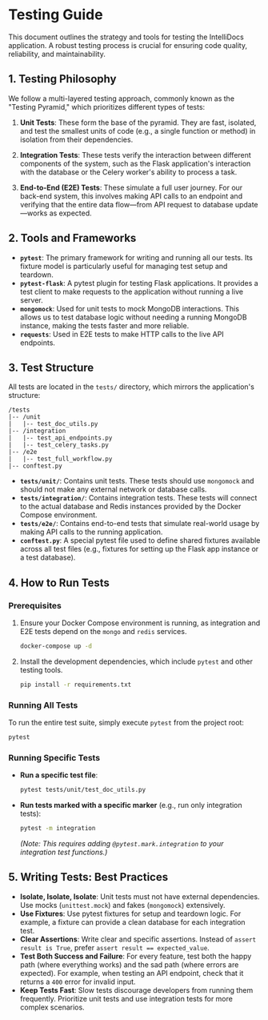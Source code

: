 # Testing Guide

This document outlines the strategy and tools for testing the IntelliDocs application. A robust testing process is crucial for ensuring code quality, reliability, and maintainability.

## 1. Testing Philosophy

We follow a multi-layered testing approach, commonly known as the "Testing Pyramid," which prioritizes different types of tests:

1.  **Unit Tests**: These form the base of the pyramid. They are fast, isolated, and test the smallest units of code (e.g., a single function or method) in isolation from their dependencies.

2.  **Integration Tests**: These tests verify the interaction between different components of the system, such as the Flask application's interaction with the database or the Celery worker's ability to process a task.

3.  **End-to-End (E2E) Tests**: These simulate a full user journey. For our back-end system, this involves making API calls to an endpoint and verifying that the entire data flow—from API request to database update—works as expected.

## 2. Tools and Frameworks

*   **`pytest`**: The primary framework for writing and running all our tests. Its fixture model is particularly useful for managing test setup and teardown.
*   **`pytest-flask`**: A pytest plugin for testing Flask applications. It provides a test client to make requests to the application without running a live server.
*   **`mongomock`**: Used for unit tests to mock MongoDB interactions. This allows us to test database logic without needing a running MongoDB instance, making the tests faster and more reliable.
*   **`requests`**: Used in E2E tests to make HTTP calls to the live API endpoints.

## 3. Test Structure

All tests are located in the `tests/` directory, which mirrors the application's structure:

```
/tests
|-- /unit
|   |-- test_doc_utils.py
|-- /integration
|   |-- test_api_endpoints.py
|   |-- test_celery_tasks.py
|-- /e2e
|   |-- test_full_workflow.py
|-- conftest.py
```

*   **`tests/unit/`**: Contains unit tests. These tests should use `mongomock` and should not make any external network or database calls.
*   **`tests/integration/`**: Contains integration tests. These tests will connect to the actual database and Redis instances provided by the Docker Compose environment.
*   **`tests/e2e/`**: Contains end-to-end tests that simulate real-world usage by making API calls to the running application.
*   **`conftest.py`**: A special pytest file used to define shared fixtures available across all test files (e.g., fixtures for setting up the Flask app instance or a test database).

## 4. How to Run Tests

### Prerequisites

1.  Ensure your Docker Compose environment is running, as integration and E2E tests depend on the `mongo` and `redis` services.

    ```bash
    docker-compose up -d
    ```

2.  Install the development dependencies, which include `pytest` and other testing tools.

    ```bash
    pip install -r requirements.txt
    ```

### Running All Tests

To run the entire test suite, simply execute `pytest` from the project root:

```bash
pytest
```

### Running Specific Tests

*   **Run a specific test file**:

    ```bash
    pytest tests/unit/test_doc_utils.py
    ```

*   **Run tests marked with a specific marker** (e.g., run only integration tests):

    ```bash
    pytest -m integration
    ```

    *(Note: This requires adding `@pytest.mark.integration` to your integration test functions.)*

## 5. Writing Tests: Best Practices

*   **Isolate, Isolate, Isolate**: Unit tests must not have external dependencies. Use mocks (`unittest.mock`) and fakes (`mongomock`) extensively.
*   **Use Fixtures**: Use pytest fixtures for setup and teardown logic. For example, a fixture can provide a clean database for each integration test.
*   **Clear Assertions**: Write clear and specific assertions. Instead of `assert result is True`, prefer `assert result == expected_value`.
*   **Test Both Success and Failure**: For every feature, test both the happy path (where everything works) and the sad path (where errors are expected). For example, when testing an API endpoint, check that it returns a `400` error for invalid input.
*   **Keep Tests Fast**: Slow tests discourage developers from running them frequently. Prioritize unit tests and use integration tests for more complex scenarios.
